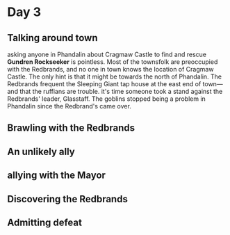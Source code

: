 # Day 3

## Talking around town

asking anyone in Phandalin about Cragmaw Castle to find and rescue **Gundren Rockseeker** is pointless. Most of the townsfolk are preoccupied with the Redbrands, and no one in town knows the location of Cragmaw Castle. The only hint is that it might be towards the north of Phandalin.
The Redbrands frequent the Sleeping Giant tap house at the east end of town—and that the ruffians are trouble.
it's time someone took a stand against the Redbrands' leader, Glasstaff.
The goblins stopped being a problem in Phandalin since the Redbrand's came over.

## Brawling with the Redbrands

## An unlikely ally

## allying with the Mayor

## Discovering the Redbrands

## Admitting defeat